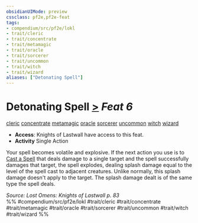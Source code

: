 ```yaml
---
obsidianUIMode: preview
cssclass: pf2e,pf2e-feat
tags:
- compendium/src/pf2e/lokl
- trait/cleric
- trait/concentrate
- trait/metamagic
- trait/oracle
- trait/sorcerer
- trait/uncommon
- trait/witch
- trait/wizard
aliases: ["Detonating Spell"]
---
```

# Detonating Spell  [>](/rules/core-rulebook/chapter-9-playing-the-game.md#Actions "Single Action") *Feat 6*  
[cleric](/rules/traits/cleric.md)  [concentrate](/rules/traits/concentrate.md)  [metamagic](/rules/traits/metamagic.md)  [oracle](/rules/traits/oracle-apg.md)  [sorcerer](/rules/traits/sorcerer.md)  [uncommon](/rules/traits/uncommon.md)  [witch](/rules/traits/witch-apg.md)  [wizard](/rules/traits/wizard.md)  

- **Access**: Knights of Lastwall have access to this feat.
- **Activity** Single Action

Your spell becomes volatile and explosive. If the next action you use is to [Cast a Spell](/rules/actions/cast-a-spell.md) that deals damage to a single target and the spell successfully damages that target, the spell explodes, dealing splash damage equal to the level of the spell cast to adjacent creatures. Unlike normally, this splash damage doesn't apply to the target. The splash damage dealt is of the same type the spell deals.

*Source: Lost Omens: Knights of Lastwall p. 83*  
%% #compendium/src/pf2e/lokl #trait/cleric #trait/concentrate #trait/metamagic #trait/oracle #trait/sorcerer #trait/uncommon #trait/witch #trait/wizard %%